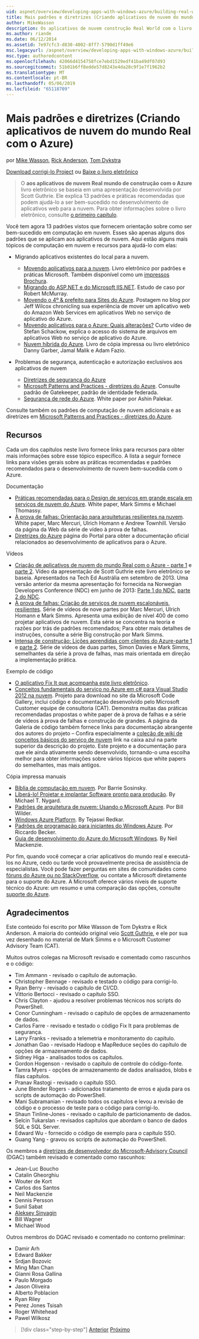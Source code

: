 ```yaml
---
uid: aspnet/overview/developing-apps-with-windows-azure/building-real-world-cloud-apps-with-windows-azure/more-patterns-and-guidance
title: Mais padrões e diretrizes (Criando aplicativos de nuvem do mundo Real com o Azure) | Microsoft Docs
author: MikeWasson
description: Os aplicativos de nuvem construção Real World com o livro eletrônico do Azure baseia-se em uma apresentação desenvolvida por Scott Guthrie. Ele explica 13 padrões e práticas recomendadas que podem a ele...
ms.author: riande
ms.date: 06/12/2014
ms.assetid: 7e97cfc3-d830-4002-8ff7-5790d1ff49e6
msc.legacyurl: /aspnet/overview/developing-apps-with-windows-azure/building-real-world-cloud-apps-with-windows-azure/more-patterns-and-guidance
msc.type: authoredcontent
ms.openlocfilehash: 42066d4154758fce7ebd1529edf41ba49df07d93
ms.sourcegitcommit: 51b01b6ff8edde57d8243e4da28c9f1e7f1962b2
ms.translationtype: MT
ms.contentlocale: pt-BR
ms.lasthandoff: 05/06/2019
ms.locfileid: "65118709"
---
```

# <a name="more-patterns-and-guidance-building-real-world-cloud-apps-with-azure"></a>Mais padrões e diretrizes (Criando aplicativos de nuvem do mundo Real com o Azure)

por [Mike Wasson](https://github.com/MikeWasson), [Rick Anderson]((https://twitter.com/RickAndMSFT)), [Tom Dykstra](https://github.com/tdykstra)

[Download corrigi-lo Project](http://code.msdn.microsoft.com/Fix-It-app-for-Building-cdd80df4) ou [Baixe o livro eletrônico](http://blogs.msdn.com/b/microsoft_press/archive/2014/07/23/free-ebook-building-cloud-apps-with-microsoft-azure.aspx)

> O **aos aplicativos de nuvem Real mundo de construção com o Azure** livro eletrônico se baseia em uma apresentação desenvolvida por Scott Guthrie. Ele explica 13 padrões e práticas recomendadas que podem ajudá-lo a ser bem-sucedido no desenvolvimento de aplicativos web para a nuvem. Para obter informações sobre o livro eletrônico, consulte [o primeiro capítulo](introduction.md).

Você tem agora 13 padrões vistos que fornecem orientação sobre como ser bem-sucedido em computação em nuvem. Esses são apenas alguns dos padrões que se aplicam aos aplicativos de nuvem. Aqui estão alguns mais tópicos de computação em nuvem e recursos para ajudá-lo com elas:

- Migrando aplicativos existentes do local para a nuvem. 

    - [Movendo aplicativos para a nuvem](https://msdn.microsoft.com/library/ff728592.aspx). Livro eletrônico por padrões e práticas Microsoft. Também disponível como um [impressos Brochura](https://www.amazon.com/dp/1621140202).
    - [Migrando do ASP.NET e do Microsoft IIS.NET](https://go.microsoft.com/fwlink/?LinkId=400656). Estudo de caso por Robert McMurray.
    - [Movendo o 4º &amp; prefeito para Sites do Azure](http://www.jeff.wilcox.name/2013/04/4thandmayor-azure-websites/). Postagem no blog por Jeff Wilcox chronicling sua experiência de mover um aplicativo web do Amazon Web Services em aplicativos Web no serviço de aplicativo do Azure.
    - [Movendo aplicativos para o Azure: Quais alterações?](https://azure.microsoft.com/documentation/videos/web-sites-internals-and-the-file-system/) Curto vídeo de Stefan Schackow, explica o acesso do sistema de arquivos em aplicativos Web no serviço de aplicativo do Azure.
    - [Nuvem híbrida do Azure](https://www.amazon.com/dp/B00EOP4UQW). Livro de cópia impressa ou livro eletrônico Danny Garber, Jamal Malik e Adam Fazio.
- Problemas de segurança, autenticação e autorização exclusivos aos aplicativos de nuvem

    - [Diretrizes de segurança do Azure](https://azure.microsoft.com/blog/2014/02/10/best-practices-windows-azure-websites-waws/)
    - [Microsoft Patterns and Practices - diretrizes do Azure](https://msdn.microsoft.com/library/dn568099.aspx). Consulte padrão de Gatekeeper, padrão de identidade federada.
    - [Segurança de rede do Azure](https://download.microsoft.com/download/4/3/9/43902EC9-410E-4875-8800-0788BE146A3D/Windows%20Azure%20Network%20Security%20Whitepaper%20-%20FINAL.docx). White paper por Ashin Palekar.

Consulte também os padrões de computação de nuvem adicionais e as diretrizes em [Microsoft Patterns and Practices - diretrizes do Azure](https://msdn.microsoft.com/library/dn568099.aspx).

<a id="resources"></a>
## <a name="resources"></a>Recursos

Cada um dos capítulos neste livro fornece links para recursos para obter mais informações sobre esse tópico específico. A lista a seguir fornece links para visões gerais sobre as práticas recomendadas e padrões recomendados para o desenvolvimento de nuvem bem-sucedida com o Azure.

Documentação

- [Práticas recomendadas para o Design de serviços em grande escala em serviços de nuvem do Azure](https://msdn.microsoft.com/library/windowsazure/jj717232.aspx). White paper, Mark Simms e Michael Thomassy.
- [À prova de falhas: Orientação para arquiteturas resilientes na nuvem](https://msdn.microsoft.com/library/windowsazure/jj853352.aspx). White paper, Marc Mercuri, Ulrich Homann e Andrew Townhill. Versão da página da Web da série de vídeo à prova de falhas.
- [Diretrizes do Azure](https://azure.microsoft.com/develop/net/guidance/) página do Portal para obter a documentação oficial relacionados ao desenvolvimento de aplicativos para o Azure.

Vídeos

- [Criação de aplicativos de nuvem do mundo Real com o Azure - parte 1](https://channel9.msdn.com/Events/TechEd/Australia/2013/AZR324) e [parte 2](https://channel9.msdn.com/Events/TechEd/Australia/2013/AZR325). Vídeo da apresentação de Scott Guthrie este livro eletrônico se baseia. Apresentados na Tech Ed Austrália em setembro de 2013. Uma versão anterior da mesma apresentação foi fornecida na Norwegian Developers Conference (NDC) em junho de 2013: [Parte 1 do NDC](http://vimeo.com/68215538), [parte 2 do NDC](http://vimeo.com/68215602).
- [À prova de falhas: Criação de serviços de nuvem escalonáveis, resilientes](https://channel9.msdn.com/Series/FailSafe). Série de vídeos de nove partes por Marc Mercuri, Ulrich Homann e Mark Simms. Apresenta uma exibição de nível 400 de como projetar aplicativos de nuvem. Esta série se concentra na teoria e razões por trás de padrões recomendados; Para obter mais detalhes de instruções, consulte a série Big construção por Mark Simms.
- [Intensa de construção: Lições aprendidas com clientes do Azure-parte 1](https://channel9.msdn.com/Events/Build/2012/3-029) e [parte 2](https://channel9.msdn.com/Events/Build/2012/3-030). Série de vídeos de duas partes, Simon Davies e Mark Simms, semelhantes da série à prova de falhas, mas mais orientada em direção a implementação prática.

Exemplo de código

- [O aplicativo Fix It que acompanha este livro eletrônico](https://code.msdn.microsoft.com/Fix-It-app-for-Building-cdd80df4?cdn_id=2013-12-03-002).
- [Conceitos fundamentais do serviço no Azure em c# para Visual Studio 2012 na nuvem](https://aka.ms/csf). Projeto para download no site da Microsoft Code Gallery, inclui código e documentação desenvolvido pelo Microsoft Customer equipe de consultoria (CAT). Demonstra muitas das práticas recomendadas propostas o white paper de à prova de falhas e a série de vídeos à prova de falhas e construção de grandes. A página da Galeria de código também fornece links para documentação abrangente dos autores do projeto – Confira especialmente a [coleção de wiki de conceitos básicos do serviço de nuvem](https://social.technet.microsoft.com/wiki/contents/articles/17987.cloud-service-fundamentals.aspx) link na caixa azul na parte superior da descrição do projeto. Este projeto e a documentação para que ele ainda ativamente sendo desenvolvido, tornando-o uma escolha melhor para obter informações sobre vários tópicos que white papers do semelhantes, mas mais antigos.

Cópia impressa manuais

- [Bíblia de computação em nuvem](https://www.amazon.com/dp/0470903562). Por Barrie Sosinsky.
- [Liberá-lo! Projetar e implantar Software pronto para produção](https://www.amazon.com/Release-It-Production-Ready-Pragmatic-Programmers/dp/0978739213). By Michael T. Nygard.
- [Padrões de arquitetura de nuvem: Usando o Microsoft Azure](http://shop.oreilly.com/product/0636920023777.do). Por Bill Wilder.
- [Windows Azure Platform](https://www.amazon.com/dp/1430235632). By Tejaswi Redkar.
- [Padrões de programação para iniciantes do Windows Azure](https://www.amazon.com/dp/1849685606). Por Riccardo Becker.
- [Guia de desenvolvimento do Azure do Microsoft Windows](https://www.amazon.com/dp/1849682224). By Neil Mackenzie.

Por fim, quando você começar a criar aplicativos do mundo real e executá-los no Azure, cedo ou tarde você provavelmente precisa de assistência de especialistas. Você pode fazer perguntas em sites de comunidades como [fóruns do Azure ou no StackOverflow](https://azure.microsoft.com/support/forums/), ou contate a Microsoft diretamente para o suporte do Azure. A Microsoft oferece vários níveis de suporte técnico do Azure: um resumo e uma comparação das opções, consulte [suporte do Azure](https://azure.microsoft.com/support/plans/).

<a id="acknowledgments"></a>
## <a name="acknowledgments"></a>Agradecimentos

Este conteúdo foi escrito por Mike Wasson de Tom Dykstra e Rick Anderson. A maioria do conteúdo original veio [Scott Guthrie](https://weblogs.asp.net/scottgu/), e ele por sua vez desenhado no material de Mark Simms e o Microsoft Customer Advisory Team (CAT).

Muitos outros colegas na Microsoft revisado e comentado como rascunhos e o código:

- Tim Ammann - revisado o capítulo de automação.
- Christopher Bennage - revisado e testado o código para corrigi-lo.
- Ryan Berry - revisado o capítulo de CI/CD.
- Vittorio Bertocci - revisado o capítulo SSO.
- Chris Clayton - ajudou a resolver problemas técnicos nos scripts do PowerShell.
- Conor Cunningham - revisado o capítulo de opções de armazenamento de dados.
- Carlos Farre - revisado e testado o código Fix It para problemas de segurança.
- Larry Franks - revisado a telemetria e monitoramento do capítulo.
- Jonathan Gao - revisado Hadoop e MapReduce seções do capítulo de opções de armazenamento de dados.
- Sidney Higa - analisados todos os capítulos.
- Gordon Hogenson - revisado o capítulo de controle do código-fonte.
- Tamra Myers - opções de armazenamento de dados analisados, blobs e filas capítulos.
- Pranav Rastogi - revisado o capítulo SSO.
- June Blender Rogers - adicionados tratamento de erros e ajuda para os scripts de automação do PowerShell.
- Mani Subramanian - revisado todos os capítulos e levou a revisão de código e o processo de teste para o código para corrigi-lo.
- Shaun Tinline-Jones - revisado o capítulo de particionamento de dados.
- Selcin Tukarslan - revisados capítulos que abordam o banco de dados SQL e SQL Server.
- Edward Wu - fornecido o código de exemplo para o capítulo SSO.
- Guang Yang - gravou os scripts de automação do PowerShell.

Os membros a [diretrizes de desenvolvedor do Microsoft-Advisory Council](https://aka.ms/DGAC) (DGAC) também revisado e comentado como rascunhos:

- Jean-Luc Boucho
- Catalin Gheorghiu
- Wouter de Kort
- Carlos dos Santos
- Neil Mackenzie
- Dennis Persson
- Sunil Sabat
- [Aleksey Sinyagin](http://www.linkedin.com/in/sinyagin)
- Bill Wagner
- Michael Wood

Outros membros do DGAC revisado e comentado no contorno preliminar:

- Damir Arh
- Edward Bakker
- Srdjan Bozovic
- Ming Man Chan
- Gianni Rosa Gallina
- Paulo Morgado
- Jason Oliveira
- Alberto Poblacion
- Ryan Riley
- Perez Jones Tsisah
- Roger Whitehead
- Pawel Wilkosz

> [!div class="step-by-step"]
> [Anterior](queue-centric-work-pattern.md)
> [Próximo](the-fix-it-sample-application.md)

